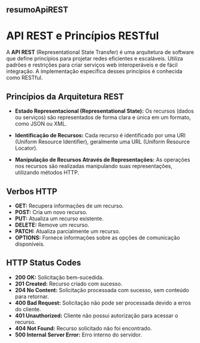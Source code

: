 ## resumoApiREST

# API REST e Princípios RESTful

A **API REST** (Representational State Transfer) é uma arquitetura de software que define princípios para projetar redes eficientes e escaláveis. Utiliza padrões e restrições para criar serviços web interoperáveis e de fácil integração. A implementação específica desses princípios é conhecida como RESTful.

## Princípios da Arquitetura REST

- **Estado Representacional (Representational State):** Os recursos (dados ou serviços) são representados de forma clara e única em um formato, como JSON ou XML.

- **Identificação de Recursos:** Cada recurso é identificado por uma URI (Uniform Resource Identifier), geralmente uma URL (Uniform Resource Locator).

- **Manipulação de Recursos Através de Representações:** As operações nos recursos são realizadas manipulando suas representações, utilizando métodos HTTP.

## Verbos HTTP

- **GET:** Recupera informações de um recurso.
- **POST:** Cria um novo recurso.
- **PUT:** Atualiza um recurso existente.
- **DELETE:** Remove um recurso.
- **PATCH:** Atualiza parcialmente um recurso.
- **OPTIONS:** Fornece informações sobre as opções de comunicação disponíveis.

## HTTP Status Codes

- **200 OK:** Solicitação bem-sucedida.
- **201 Created:** Recurso criado com sucesso.
- **204 No Content:** Solicitação processada com sucesso, sem conteúdo para retornar.
- **400 Bad Request:** Solicitação não pode ser processada devido a erros do cliente.
- **401 Unauthorized:** Cliente não possui autorização para acessar o recurso.
- **404 Not Found:** Recurso solicitado não foi encontrado.
- **500 Internal Server Error:** Erro interno do servidor.
